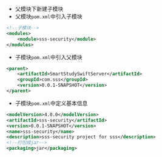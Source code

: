- 父模块下新建子模块
- 父模块`pom.xml`中引入子模块
```xml
<!--子模块-->  
<modules>  
    <module>sss-security</module>  
</modules>
```
- 子模块`pom.xml`中引入父模块
```xml
<parent>  
    <artifactId>SmartStudySwiftServer</artifactId>  
    <groupId>com.sss</groupId>  
    <version>0.0.1-SNAPSHOT</version>  
</parent>
```
- 子模块`pom.xml`中定义基本信息
```xml
<modelVersion>4.0.0</modelVersion>  
<artifactId>sss-security</artifactId>  
<version>0.0.1-SNAPSHOT</version>  
<name>sss-security</name>  
<description>sss-security project for sss</description>  
<!--打包成jar-->  
<packaging>jar</packaging>
```